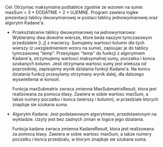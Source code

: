 Cel: Otrzymac maksymalna podtablice zgodnie ze wzorem na sume:
maxSum = 3 * DODATNIE + 2 * UJEMNE.
Program zawiera logike prezentacji tablicy dwuwymiarowej w postaci tablicy jednowymiarowej oraz algorytm Kadane'a.

- Przeksztalcenie tablicy dwuwymiarowej na jednowymiarowa:
    Wybieramy dwa dowolne wiersze, ktore beda naszym tymczasowym przedzialem [i..j] z macierzy.
    Sumujemy wartosci kolumn dla tych wierszy (z uwzglednieniem wzoru na sume), zapisujac je do tablicy tymczasowej "temp".
    Przesylajac "temp" do funkcji z algorytmem Kadane'a, otrzymujemy wartosci maksymalnej sumy, poczatku i konca szukanych kolumn.
    Jesli otrzymana wartosc sumy jest wieksza od poprzedniej, zapisujemy wynik dzialania funkcji Kadane'a.
    Na koncu dzialania funkcji przesylamy otrzymany wynik dalej, dla dalszego wyswietlenia w konsoli.

    Funkcja maxSubmatrix zwraca zmienna MaxSubmatrixResult, ktora jest realizowana za pomoca klasy.
    Zawiera w sobie wartosc maxSum, a takze numery poczatku i konca (wierszy i kolumn), w przedziale ktorych znajduje sie szukana suma.

- Algorytm Kadana:
    Jest podstawowym algorytmem, przedstawionym na wykladzie.
    Uzyty jest bez zadnych zmian w logice jego dzialania.

    Funkcja kadane zwraca zmienna KadaneResult, ktora jest realizowana za pomoca klasy.
    Zawiera w sobie wartosc maxSum, a takze numery poczatku i konca przedzialu, w ktorym znajduje sie szukana suma.
